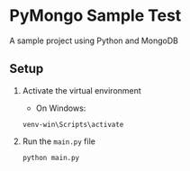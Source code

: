PyMongo Sample Test
===
A sample project using Python and MongoDB

Setup
---
1. Activate the virtual environment
    - On Windows:
    ```commandline
    venv-win\Scripts\activate
    ```
    
2. Run the `main.py` file
    ```commandline
    python main.py
    ```
